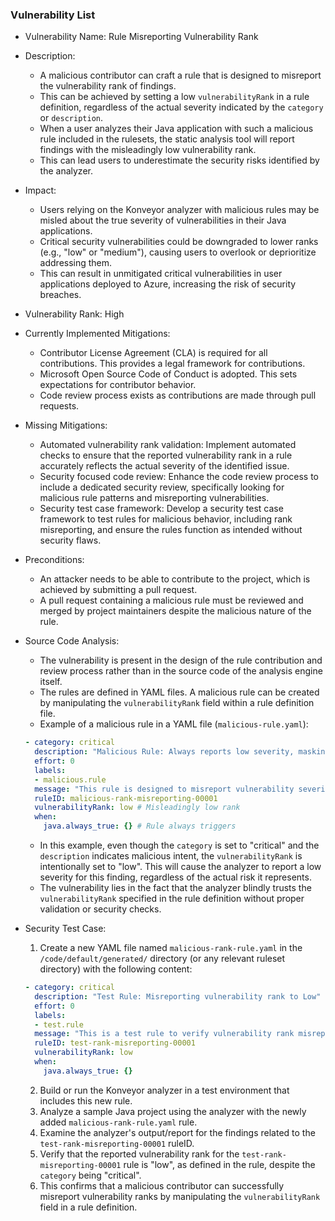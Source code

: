 ### Vulnerability List

* Vulnerability Name: Rule Misreporting Vulnerability Rank

* Description:
    * A malicious contributor can craft a rule that is designed to misreport the vulnerability rank of findings.
    * This can be achieved by setting a low `vulnerabilityRank` in a rule definition, regardless of the actual severity indicated by the `category` or `description`.
    * When a user analyzes their Java application with such a malicious rule included in the rulesets, the static analysis tool will report findings with the misleadingly low vulnerability rank.
    * This can lead users to underestimate the security risks identified by the analyzer.

* Impact:
    * Users relying on the Konveyor analyzer with malicious rules may be misled about the true severity of vulnerabilities in their Java applications.
    * Critical security vulnerabilities could be downgraded to lower ranks (e.g., "low" or "medium"), causing users to overlook or deprioritize addressing them.
    * This can result in unmitigated critical vulnerabilities in user applications deployed to Azure, increasing the risk of security breaches.

* Vulnerability Rank: High

* Currently Implemented Mitigations:
    * Contributor License Agreement (CLA) is required for all contributions. This provides a legal framework for contributions.
    * Microsoft Open Source Code of Conduct is adopted. This sets expectations for contributor behavior.
    * Code review process exists as contributions are made through pull requests.

* Missing Mitigations:
    * Automated vulnerability rank validation: Implement automated checks to ensure that the reported vulnerability rank in a rule accurately reflects the actual severity of the identified issue.
    * Security focused code review: Enhance the code review process to include a dedicated security review, specifically looking for malicious rule patterns and misreporting vulnerabilities.
    * Security test case framework: Develop a security test case framework to test rules for malicious behavior, including rank misreporting, and ensure the rules function as intended without security flaws.

* Preconditions:
    * An attacker needs to be able to contribute to the project, which is achieved by submitting a pull request.
    * A pull request containing a malicious rule must be reviewed and merged by project maintainers despite the malicious nature of the rule.

* Source Code Analysis:
    * The vulnerability is present in the design of the rule contribution and review process rather than in the source code of the analysis engine itself.
    * The rules are defined in YAML files. A malicious rule can be created by manipulating the `vulnerabilityRank` field within a rule definition file.
    * Example of a malicious rule in a YAML file (`malicious-rule.yaml`):

    ```yaml
    - category: critical
      description: "Malicious Rule: Always reports low severity, masking critical issues."
      effort: 0
      labels:
      - malicious.rule
      message: "This rule is designed to misreport vulnerability severity."
      ruleID: malicious-rank-misreporting-00001
      vulnerabilityRank: low # Misleadingly low rank
      when:
        java.always_true: {} # Rule always triggers
    ```

    * In this example, even though the `category` is set to "critical" and the `description` indicates malicious intent, the `vulnerabilityRank` is intentionally set to "low". This will cause the analyzer to report a low severity for this finding, regardless of the actual risk it represents.
    * The vulnerability lies in the fact that the analyzer blindly trusts the `vulnerabilityRank` specified in the rule definition without proper validation or security checks.

* Security Test Case:
    1. Create a new YAML file named `malicious-rank-rule.yaml` in the `/code/default/generated/` directory (or any relevant ruleset directory) with the following content:

    ```yaml
    - category: critical
      description: "Test Rule: Misreporting vulnerability rank to Low"
      effort: 0
      labels:
      - test.rule
      message: "This is a test rule to verify vulnerability rank misreporting."
      ruleID: test-rank-misreporting-00001
      vulnerabilityRank: low
      when:
        java.always_true: {}
    ```

    2. Build or run the Konveyor analyzer in a test environment that includes this new rule.
    3. Analyze a sample Java project using the analyzer with the newly added `malicious-rank-rule.yaml` rule.
    4. Examine the analyzer's output/report for the findings related to the `test-rank-misreporting-00001` ruleID.
    5. Verify that the reported vulnerability rank for the `test-rank-misreporting-00001` rule is "low", as defined in the rule, despite the `category` being "critical".
    6. This confirms that a malicious contributor can successfully misreport vulnerability ranks by manipulating the `vulnerabilityRank` field in a rule definition.